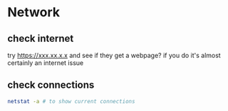 # Network

## check internet
try https://xxx.xx.x.x and see if they get a webpage? if you do it's almost certainly an internet issue

## check connections
```sh
netstat -a # to show current connections
```
